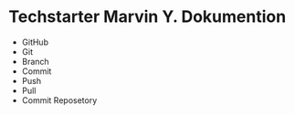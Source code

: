 # Techstarter Marvin Y. Dokumention

- GitHub
- Git
- Branch
- Commit
- Push
- Pull
- Commit Reposetory